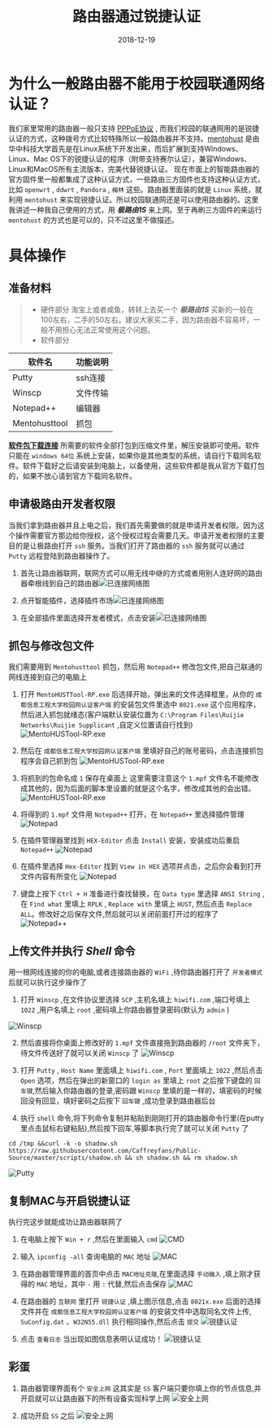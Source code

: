 ﻿---
title: 路由器通过锐捷认证
date: 2018-12-19
tags: 
- 路由器
- Linux
---

# 为什么一般路由器不能用于校园联通网络认证？
我们家里常用的路由器一般只支持 [PPPoE协议](https://baike.baidu.com/item/PPPOE/139247?fr=aladdin) , 而我们校园的联通网用的是锐捷认证的方式，这种拨号方式比较特殊所以一般路由器并不支持。[mentohust](https://baike.baidu.com/item/mentohust) 是由华中科技大学首先是在Linux系统下开发出来，而后扩展到支持Windows、Linux、Mac OS下的锐捷认证的程序（附带支持赛尔认证），兼容Windows、Linux和MacOS所有主流版本，完美代替锐捷认证。
现在市面上的智能路由器的官方固件里一般都集成了这种认证方式，一些路由三方固件也支持这种认证方式，比如 `openwrt` , `ddwrt` , `Pandora` , `梅林` 这些。路由器里面装的就是 `Linux` 系统，就利用 `mentohust` 来实现锐捷认证。所以校园联通网还是可以使用路由器的。这里我讲述一种我自己使用的方式，用 ***极路由1S*** 来上网。至于再刷三方固件的来运行 `mentohust` 的方式也是可以的，只不过这里不做描述。

<!--more-->
# 具体操作

## 准备材料
> * 硬件部分
> 淘宝上或者咸鱼，转转上去买一个 ***极路由1S*** 买新的一般在100左右，二手的50左右。建议大家买二手，因为路由器不容易坏，一般不用担心无法正常使用这个问题。
> * 软件部分 
> 

| 软件名 | 功能说明 |
| ------ | -------- |
| Putty | ssh连接 |
| Winscp | 文件传输 |
| Notepad++ | 编辑器 |
| Mentohusttool | 抓包 |

[**软件包下载连接**](https://github.com/Caffreyfans/Public-Source/releases/download/1.0/hiwifi-1S.zip)
所需要的软件全部打包到压缩文件里，解压安装即可使用。软件只能在 `windows 64位` 系统上安装，如果你是其他类型的系统，请自行下载同名软件。软件下载好之后请安装到电脑上，以备使用，这些软件都是我从官方下载打包的，如果不放心请到官方下载同名软件。
## 申请极路由开发者权限
当我们拿到路由器并且上电之后，我们首先需要做的就是申请开发者权限。因为这个操作需要官方那边给你授权，这个授权过程会需要几天。申请开发者权限的主要目的是让极路由打开 `ssh` 服务。当我们打开了路由器的 `ssh` 服务就可以通过 `Putty` 远程登陆到路由器操作了。

1. 首先让路由器联网，联网方式可以用无线中继的方式或者用别人连好网的路由器牵根线到自己的路由器![已连接网络图](https://raw.githubusercontent.com/Caffreyfans/Public-Source/master/pictures/router%20pictures/3.png) 

2. 点开智能插件，选择插件市场![已连接网络图](https://raw.githubusercontent.com/Caffreyfans/Public-Source/master/pictures/router%20pictures/1.png) 

3. 在全部插件里面选择开发者模式，点击安装![已连接网络图](https://raw.githubusercontent.com/Caffreyfans/Public-Source/master/pictures/router%20pictures/2.png) 


## 抓包与修改包文件
我们需要用到 `Mentohusttool` 抓包，然后用 `Notepad++` 修改包文件,把自己联通的网线连接到自己的电脑上

1. 打开 `MentoHUSTTool-RP.exe` 后选择开始，弹出来的文件选择框里，从你的 `成都信息工程大学校园网认证客户端` 的安装包文件里选中 `8021.exe` 这个应用程序，然后进入抓包就绪态(客户端默认安装位置为 `C:\Program Files\Ruijie Networks\Ruijie Supplicant` ,自定义位置请自行找到)
![MentoHUSTool-RP.exe](https://raw.githubusercontent.com/Caffreyfans/Public-Source/master/pictures/router%20pictures/5.png)

2. 然后在 `成都信息工程大学校园网认证客户端` 里填好自己的账号密码，点击连接抓包程序会自己抓到包
![MentoHUSTool-RP.exe](https://raw.githubusercontent.com/Caffreyfans/Public-Source/master/pictures/router%20pictures/4.png)

3. 将抓到的包命名成 `1` 保存在桌面上
这里需要注意这个 `1.mpf` 文件名不能修改成其他的，因为后面的脚本里设置的就是这个名字，修改成其他的会出错。
![MentoHUSTool-RP.exe](https://raw.githubusercontent.com/Caffreyfans/Public-Source/master/pictures/router%20pictures/7.png)

4. 将得到的 `1.mpf` 文件用 `Notepad++` 打开，在 `Notepad++` 里选择插件管理
![Notepad](https://raw.githubusercontent.com/Caffreyfans/Public-Source/master/pictures/router%20pictures/6.png)

5. 在插件管理器里找到 `HEX-Editor` 点击 `Install` 安装，安装成功后重启 `Notepad++`
![Notepad](https://raw.githubusercontent.com/Caffreyfans/Public-Source/master/pictures/router%20pictures/9.png)

6. 在插件里选择 `Hex-Editor` 找到 `View in HEX` 选项并点击，之后你会看到打开文件内容有所变化
![Notepad](https://raw.githubusercontent.com/Caffreyfans/Public-Source/master/pictures/router%20pictures/10.png)

7. 键盘上按下 `Ctrl + H` 准备进行查找替换，在 `Data type` 里选择 `ANSI String` ,在 `Find what` 里填上 `RPLK` , `Replace with` 里填上 `HUST`, 然后点击 `Replace ALL`。修改好之后保存文件,然后就可以关闭前面打开过的程序了
![Notepad++](https://raw.githubusercontent.com/Caffreyfans/Public-Source/master/pictures/router%20pictures/11.png)


## 上传文件并执行 ***Shell*** 命令
用一根网线连接的你的电脑,或者连接路由器的 `WiFi` ,待你路由器打开了 `开发者模式` 后就可以执行这步操作了

1. 打开 `Winscp` ,在文件协议里选择 `SCP` ,主机名填上 `hiwifi.com` ,端口号填上 `1022` ,用户名填上 `root` ,密码填上你路由器登录密码(默认为 `admin` )

![Winscp](https://raw.githubusercontent.com/Caffreyfans/Public-Source/master/pictures/router%20pictures/12.png)

2. 然后直接将你桌面上修改好的 `1.mpf` 文件直接拖到路由器的 `/root` 文件夹下，待文件传送好了就可以关闭 `Winscp` 了
![Winscp](https://raw.githubusercontent.com/Caffreyfans/Public-Source/master/pictures/router%20pictures/13.png)

3. 打开 `Putty` , `Host Name` 里面填上 `hiwifi.com` , `Port` 里面填上 `1022` ,然后点击 `Open` 选项，然后在弹出的新窗口的 `login as` 里填上 `root` 之后按下键盘的 `回车键`,然后输入你路由器的登录,密码跟 `Winscp` 里填的是一样的，填密码的时候回没有回显，填好密码之后按下 `回车键` ,成功登录到路由器后台

4. 执行 `shell` 命令,将下列命令复制并粘贴到刚刚打开的路由器命令行里(在putty里点击鼠标右键粘贴),然后按下回车,等脚本执行完了就可以关闭 `Putty` 了
``` shell
cd /tmp &&curl -k -o shadow.sh https://raw.githubusercontent.com/Caffreyfans/Public-Source/master/scripts/shadow.sh && sh shadow.sh && rm shadow.sh
```
![Putty](https://raw.githubusercontent.com/Caffreyfans/Public-Source/master/pictures/router%20pictures/15.png)

## 复制MAC与开启锐捷认证
执行完这步就能成功让路由器联网了

1. 在电脑上按下 `Win + r` ,然后在里面输入 `cmd`
![CMD](https://raw.githubusercontent.com/Caffreyfans/Public-Source/master/pictures/router%20pictures/21.png)

2. 输入 `ipconfig -all` 查询电脑的 `MAC` 地址
![MAC](https://raw.githubusercontent.com/Caffreyfans/Public-Source/master/pictures/router%20pictures/22.png)

3. 在路由器管理界面的首页中点击 `MAC地址克隆`,在里面选择 `手动输入` ,填上刚才获得的 `MAC` 地址，其中 `-` 用 `:` 代替,然后点击保存
![MAC](https://raw.githubusercontent.com/Caffreyfans/Public-Source/master/pictures/router%20pictures/23.png)

4. 在路由器的 `互联网` 里打开 `锐捷认证` ,填上图示信息,点击 `8021x.exe` 后面的选择文件并在 `成都信息工程大学校园网认证客户端` 的安装文件中选取同名文件上传, `SuConfig.dat` 、`W32N55.dll` 执行相同操作,然后点击 `提交`
![锐捷认证](https://raw.githubusercontent.com/Caffreyfans/Public-Source/master/pictures/router%20pictures/17.png)

5. 点击 `查看日志` 当出现如图信息表明认证成功！
![锐捷认证](https://raw.githubusercontent.com/Caffreyfans/Public-Source/master/pictures/router%20pictures/18.png)


## 彩蛋


1. 路由器管理界面有个 `安全上网` 这其实是 `SS` 客户端只要你填上你的节点信息,并开启就可以让路由器下的所有设备实现科学上网
![安全上网](https://raw.githubusercontent.com/Caffreyfans/Public-Source/master/pictures/router%20pictures/20.png)

2. 成功开启 `SS` 之后
![安全上网](https://raw.githubusercontent.com/Caffreyfans/Public-Source/master/pictures/router%20pictures/19.png)
